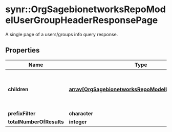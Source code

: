# synr::OrgSagebionetworksRepoModelUserGroupHeaderResponsePage

A single page of a users/groups info query response.

## Properties
Name | Type | Description | Notes
------------ | ------------- | ------------- | -------------
**children** | [**array[OrgSagebionetworksRepoModelUserGroupHeader]**](org.sagebionetworks.repo.model.UserGroupHeader.md) | The list of children that match the requested concept. | [optional] 
**prefixFilter** | **character** |  | [optional] 
**totalNumberOfResults** | **integer** |  | [optional] 


